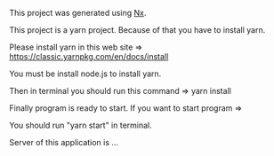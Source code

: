 This project was generated using [Nx](https://nx.dev).

This project is a yarn project. Because of that you have to install yarn.

Please install yarn in this web site => https://classic.yarnpkg.com/en/docs/install

You must be install node.js to install yarn.

Then in terminal you should run this command => yarn install

Finally program is ready to start. If you want to start program =>

You should run "yarn start" in terminal.

Server of this application is ...
